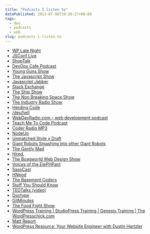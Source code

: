 ```yaml
---
title: "Podcasts I listen to"
datePublished: 2013-07-08T19:20:27+00:00
tags:
  - dev
  - podcasts
  - web
slug: podcasts-i-listen-to
---
```

<ul>
<li><a href="http://feeds.feedburner.com/wplatenight">WP Late Night</a></li>
<li><a href="http://feeds.feedburner.com/JsconfLive">JSConf Live</a></li>
<li><a href="http://shoptalkshow.com/feed/podcast/">ShopTalk</a></li>
<li><a href="http://devopscafe.libsyn.com/rss">DevOps Cafe Podcast</a></li>
<li><a href="http://feeds.feedburner.com/younggunsshow">Young Guns Show</a></li>
<li><a href="http://feeds.feedburner.com/the-javascript-show">The Javascript Show</a></li>
<li><a href="http://feeds.feedburner.com/JavascriptJabber">Javascript Jabber</a></li>
<li><a href="http://feeds.soundcloud.com/users/4273388-stack-exchange/tracks">Stack Exchange</a></li>
<li><a href="http://theshipshow.com/podcast.xml">The Ship Show</a></li>
<li><a href="http://feeds.feedburner.com/nbsp-new">The Non Breaking Space Show</a></li>
<li><a href="http://feeds.feedburner.com/theindustryradio">The Industry Radio Show</a></li>
<li><a href="http://feeds.feedburner.com/herdingCode">Herding Code</a></li>
<li><a href="http://feeds.feedburner.com/devhell-podcast">/dev/hell</a></li>
<li><a href="http://feeds.feedburner.com/WebdevradioPodcastHome">WebDevRadio.com &#8211; web development podcast</a></li>
<li><a href="http://feeds.feedburner.com/RailsCoach">Teach Me To Code Podcast</a></li>
<li><a href="http://feeds.FeedBurner.com/coderradiomp3">Coder Radio MP3</a></li>
<li><a href="http://feeds.feedburner.com/NodeUp">NodeUp</a></li>
<li><a href="http://feeds.feedburner.com/umsdraft">Unmatched Style » Draft</a></li>
<li><a href="http://feeds.feedburner.com/thoughtbot/wdpM">Giant Robots Smashing into other Giant Robots</a></li>
<li><a href="http://feeds.feedburner.com/thegentlymad">The Gently Mad</a></li>
<li><a href="http://hired.fm/rss.xml">Hired.</a></li>
<li><a href="http://feeds.feedburner.com/boagworldpodcast">The Boagworld Web Design Show</a></li>
<li><a href="http://voicesoftheelephpant.com/feed/podcast/">Voices of the ElePHPant</a></li>
<li><a href="http://sasscast.podbean.com/feed">SassCast</a></li>
<li><a href="http://hnpod.com/episodes.rss">HNpod</a></li>
<li><a href="http://basementcoders.com/?feed=podcast">The Basement Coders</a></li>
<li><a href="http://netstorage.discovery.com/DMC-FEEDS/xml/Stuff_You_Should_Know06252008_105853.xml">Stuff You Should Know</a></li>
<li><a href="http://feeds.feedburner.com/tedtalks_video">TEDTalks (video)</a></li>
<li><a href="http://doctype.tv/rss">Doctype</a></li>
<li><a href="http://feeds.gitminutes.com/gitminutes-podcast">GitMinutes</a></li>
<li><a href="http://feeds.feedburner.com/TheFoodFightShow">The Food Fight Show</a></li>
<li><a href="http://thewpchick.com/feed/">WordPress Training | StudioPress Training | Genesis Training | The WordPresschick.com</a></li>
<li><a href="http://mattreport.com/feed/">Matt Report</a></li>
<li><a href="http://yourwebsiteengineer.com/feed/">WordPress Resource: Your Website Engineer with Dustin Hartzler</a></li>
</ul>

